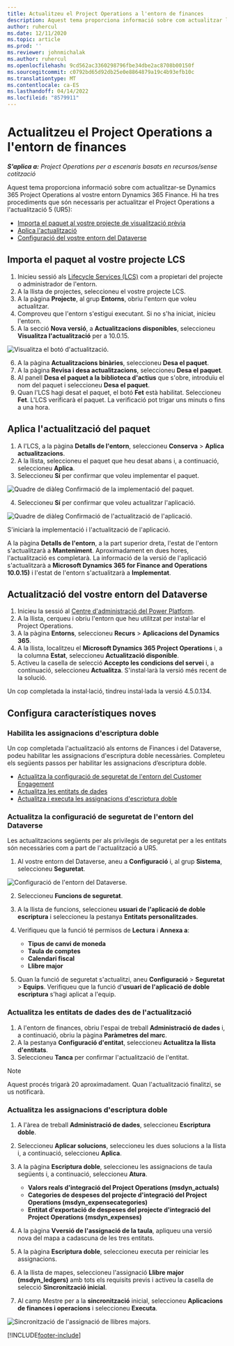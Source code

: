 ```yaml
---
title: Actualitzeu el Project Operations a l'entorn de finances
description: Aquest tema proporciona informació sobre com actualitzar les operacions del projecte al vostre entorn Dynamics 365 Finance.
author: ruhercul
ms.date: 12/11/2020
ms.topic: article
ms.prod: ''
ms.reviewer: johnmichalak
ms.author: ruhercul
ms.openlocfilehash: 9cd562ac3360298796fbe34dbe2ac8708b00150f
ms.sourcegitcommit: c0792bd65d92db25e0e8864879a19c4b93efb10c
ms.translationtype: MT
ms.contentlocale: ca-ES
ms.lasthandoff: 04/14/2022
ms.locfileid: "8579911"
---
```

# <a name="update-project-operations-in-your-finance-environment"></a>Actualitzeu el Project Operations a l'entorn de finances

_**S'aplica a:** Project Operations per a escenaris basats en recursos/sense cotització_


Aquest tema proporciona informació sobre com actualitzar-se Dynamics 365 Project Operations al vostre entorn Dynamics 365 Finance. Hi ha tres procediments que són necessaris per actualitzar el Project Operations a l'actualització 5 (UR5):

- [Importa el paquet al vostre projecte de visualització prèvia](#import)
- [Aplica l'actualització](#apply)
- [Configuració del vostre entorn del Dataverse](#update)

## <a name="import-the-package-into-your-lcs-project"></a><a name="import"></a>Importa el paquet al vostre projecte LCS

1. Inicieu sessió als [Lifecycle Services (LCS)](https://lcs.dynamics.com/) com a propietari del projecte o administrador de l'entorn.
2. A la llista de projectes, seleccioneu el vostre projecte LCS.
3. A la pàgina **Projecte**, al grup **Entorns**, obriu l'entorn que voleu actualitzar.
4. Comproveu que l'entorn s'estigui executant. Si no s'ha iniciat, inicieu l'entorn.
5. A la secció **Nova versió**, a **Actualitzacions disponibles**, seleccioneu **Visualitza l'actualització** per a 10.0.15.

![Visualitza el botó d'actualització.](media/view-update.png)

6. A la pàgina **Actualitzacions binàries**, seleccioneu **Desa el paquet**.
7. A la pàgina **Revisa i desa actualitzacions**, seleccioneu **Desa el paquet**.
8. Al panell **Desa el paquet a la biblioteca d'actius** que s'obre, introduïu el nom del paquet i seleccioneu **Desa el paquet**.
9. Quan l'LCS hagi desat el paquet, el botó **Fet** està habilitat. Seleccioneu **Fet**. L'LCS verificarà el paquet. La verificació pot trigar uns minuts o fins a una hora.


## <a name="apply-the-package-update"></a><a name="apply"></a>Aplica l'actualització del paquet

1. A l'LCS, a la pàgina **Detalls de l'entorn**, seleccioneu **Conserva** > **Aplica actualitzacions**.
2. A la llista, seleccioneu el paquet que heu desat abans i, a continuació, seleccioneu **Aplica**.
3. Seleccioneu **Sí** per confirmar que voleu implementar el paquet.

![Quadre de diàleg Confirmació de la implementació del paquet.](media/confirm-package-deployment.png)

4. Seleccioneu **Sí** per confirmar que voleu actualitzar l'aplicació.

![Quadre de diàleg Confirmació de l'actualització de l'aplicació.](media/confirm-application-update.png)

S'iniciarà la implementació i l'actualització de l'aplicació. 

A la pàgina **Detalls de l'entorn**, a la part superior dreta, l'estat de l'entorn s'actualitzarà a **Manteniment**. Aproximadament en dues hores, l'actualització es completarà. La informació de la versió de l'aplicació s'actualitzarà a **Microsoft Dynamics 365 for Finance and Operations 10.0.15)** i l'estat de l'entorn s'actualitzarà a **Implementat**.


## <a name="update-your-dataverse-environment"></a><a name="update"></a>Actualització del vostre entorn del Dataverse

1. Inicieu la sessió al [Centre d'administració del Power Platform](https://admin.powerplatform.com/).
2. A la llista, cerqueu i obriu l'entorn que heu utilitzat per instal·lar el Project Operations.
3. A la pàgina **Entorns**, seleccioneu **Recurs** > **Aplicacions del Dynamics 365**.
4. A la llista, localitzeu el **Microsoft Dynamics 365 Project Operations** i, a la columna **Estat**, seleccioneu **Actualització disponible**.
5. Activeu la casella de selecció **Accepto les condicions del servei** i, a continuació, seleccioneu **Actualitza**. S'instal·larà la versió més recent de la solució.

Un cop completada la instal·lació, tindreu instal·lada la versió 4.5.0.134.

## <a name="configure-new-features"></a>Configura característiques noves

### <a name="enable-dual-write-mapping"></a>Habilita les assignacions d'escriptura doble

Un cop completada l'actualització als entorns de Finances i del Dataverse, podeu habilitar les assignacions d'escriptura doble necessàries. Completeu els següents passos per habilitar les assignacions d’escriptura doble.

- [Actualitza la configuració de seguretat de l'entorn del Customer Engagement](#security)
- [Actualitza les entitats de dades](#refresh)
- [Actualitza i executa les assignacions d'escriptura doble](#run)

### <a name="update-security-settings-on-the-dataverse-environment"></a><a name="security"></a>Actualitza la configuració de seguretat de l'entorn del Dataverse

Les actualitzacions següents per als privilegis de seguretat per a les entitats són necessàries com a part de l'actualització a UR5.

1. Al vostre entorn del Dataverse, aneu a **Configuració** i, al grup **Sistema**, seleccioneu **Seguretat**.

![Configuració de l'entorn del Dataverse.](media/Picture21.png)

2. Seleccioneu **Funcions de seguretat**.
3. A la llista de funcions, seleccioneu **usuari de l'aplicació de doble escriptura** i seleccioneu la pestanya **Entitats personalitzades**. 
4. Verifiqueu que la funció té permisos de **Lectura** i **Annexa a**:

      - **Tipus de canvi de moneda**
      - **Taula de comptes** 
      - **Calendari fiscal** 
      - **Llibre major**

5. Quan la funció de seguretat s'actualitzi, aneu **Configuració** > **Seguretat** > **Equips**. Verifiqueu que la funció d'**usuari de l'aplicació de doble escriptura** s'hagi aplicat a l'equip. 

### <a name="refresh-data-entities-from-the-update"></a><a name="refresh"></a>Actualitza les entitats de dades des de l'actualització

1. A l'entorn de finances, obriu l'espai de treball **Administració de dades** i, a continuació, obriu la pàgina **Paràmetres del marc**.
2. A la pestanya **Configuració d'entitat**, seleccioneu **Actualitza la llista d'entitats**.
3. Seleccioneu **Tanca** per confirmar l'actualització de l'entitat.

 > [!NOTE]
 > Aquest procés trigarà 20 aproximadament. Quan l'actualització finalitzi, se us notificarà.

### <a name="update-dual-write-mappings"></a><a name="run"></a>Actualitza les assignacions d'escriptura doble

1. A l'àrea de treball **Administració de dades**, seleccioneu **Escriptura doble**.
2. Seleccioneu **Aplicar solucions**, seleccioneu les dues solucions a la llista i, a continuació, seleccioneu **Aplica**.
3. A la pàgina **Escriptura doble**, seleccioneu les assignacions de taula següents i, a continuació, seleccioneu **Atura**.

    - **Valors reals d'integració del Project Operations (msdyn_actuals)**
    - **Categories de despeses del projecte d'integració del Project Operations (msdyn_expensecategories)**
    - **Entitat d'exportació de despeses del projecte d'integració del Project Operations (msdyn_expenses)**

4. A la pàgina **Vversió de l'assignació de la taula**, apliqueu una versió nova del mapa a cadascuna de les tres entitats.
5. A la pàgina **Escriptura doble**, seleccioneu executa per reiniciar les assignacions.
6. A la llista de mapes, seleccioneu l'assignació **Llibre major (msdyn_ledgers)** amb tots els requisits previs i activeu la casella de selecció **Sincronització inicial**. 
7. Al camp Mestre per a la **sincronització** inicial, seleccioneu **Aplicacions de finances i operacions** i seleccioneu **Executa**.
 
 ![Sincronització de l'assignació de llibres majors.](media/DW6.png)
 


[!INCLUDE[footer-include](../includes/footer-banner.md)]